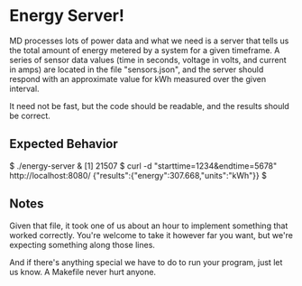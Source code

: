 # Energy Server!

MD processes lots of power data and what we need is a server that tells us the 
total amount of energy metered by a system for a given timeframe.  A series of 
sensor data values (time in seconds, voltage in volts, and current in amps) are 
located in the file "sensors.json", and the server should respond with an approximate 
value for kWh measured over the given interval.

It need not be fast, but the code should be readable, and the results should be correct.

## Expected Behavior

  $ ./energy-server &
  [1] 21507
  $ curl -d "starttime=1234&endtime=5678" http://localhost:8080/
  {"results":{"energy":307.668,"units":"kWh"}}
  $

## Notes

Given that file, it took one of us about an hour to implement something that
worked correctly. You're welcome to take it however far you want, but we're
expecting something along those lines.

And if there's anything special we have to do to run your program, just let us
know. A Makefile never hurt anyone.

